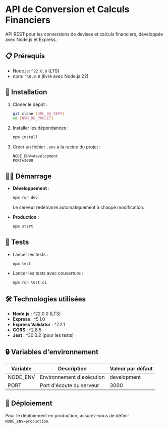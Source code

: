# API de Conversion et Calculs Financiers

API REST pour les conversions de devises et calculs financiers, développée avec Node.js et Express.

## 📋 Prérequis

- Node.js: `^22.0.0` (LTS)
- npm: `^10.0.0` (livré avec Node.js 22)

## 🚀 Installation

1. Cloner le dépôt :
   ```bash
   git clone [URL_DU_REPO]
   cd [NOM_DU_PROJET]
   ```

2. Installer les dépendances :
   ```bash
   npm install
   ```

3. Créer un fichier `.env` à la racine du projet :
   ```env
   NODE_ENV=development
   PORT=3000
   ```

## 🏃‍♂️ Démarrage

- **Développement** :
  ```bash
  npm run dev
  ```
  Le serveur redémarre automatiquement à chaque modification.

- **Production** :
  ```bash
  npm start
  ```

## 🧪 Tests

- Lancer les tests :
  ```bash
  npm test
  ```

- Lancer les tests avec couverture :
  ```bash
  npm run test:ci
  ```

## 🛠️ Technologies utilisées

- **Node.js** : ^22.0.0 (LTS)
- **Express** : ^5.1.0
- **Express Validator** : ^7.2.1
- **CORS** : ^2.8.5
- **Jest** : ^30.0.2 (pour les tests)

## 🔒 Variables d'environnement

| Variable    | Description                     | Valeur par défaut |
|-------------|---------------------------------|-------------------|
| NODE_ENV    | Environnement d'exécution      | development       |
| PORT        | Port d'écoute du serveur       | 3000              |

## 🚀 Déploiement

Pour le déploiement en production, assurez-vous de définir `NODE_ENV=production`.
